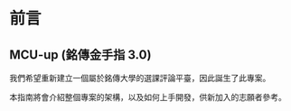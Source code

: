 # 前言

MCU-up (銘傳金手指 3.0)
---
我們希望重新建立一個屬於銘傳大學的選課評論平臺，因此誕生了此專案。

本指南將會介紹整個專案的架構，以及如何上手開發，供新加入的志願者參考。
